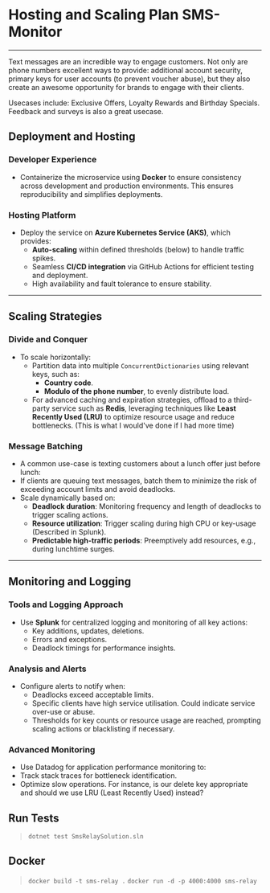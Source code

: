 # Hosting and Scaling Plan SMS-Monitor

---

Text messages are an incredible way to engage customers. Not only are phone numbers excellent ways to provide: additional account security, primary keys for user accounts (to prevent voucher abuse), but they also create an awesome opportunity for brands to engage with their clients.

Usecases include: Exclusive Offers, Loyalty Rewards and Birthday Specials. Feedback and surveys is also a great usecase.

## Deployment and Hosting

### Developer Experience
- Containerize the microservice using **Docker** to ensure consistency across development and production environments. This ensures reproducibility and simplifies deployments.

### Hosting Platform
- Deploy the service on **Azure Kubernetes Service (AKS)**, which provides:
  - **Auto-scaling** within defined thresholds (below) to handle traffic spikes.
  - Seamless **CI/CD integration** via GitHub Actions for efficient testing and deployment.
  - High availability and fault tolerance to ensure stability.

---

## Scaling Strategies 

### Divide and Conquer
- To scale horizontally:
  - Partition data into multiple `ConcurrentDictionaries` using relevant keys, such as:
    - **Country code**.
    - **Modulo of the phone number**, to evenly distribute load.
  - For advanced caching and expiration strategies, offload to a third-party service such as **Redis**, leveraging techniques like **Least Recently Used (LRU)** to optimize resource usage and reduce bottlenecks. (This is what I would've done if I had more time)

### Message Batching
- A common use-case is texting customers about a lunch offer just before lunch:
- If clients are queuing text messages, batch them to minimize the risk of exceeding account limits and avoid deadlocks. 
- Scale dynamically based on:
  - **Deadlock duration**: Monitoring frequency and length of deadlocks to trigger scaling actions.
  - **Resource utilization**: Trigger scaling during high CPU or key-usage (Described in Splunk).
  - **Predictable high-traffic periods**: Preemptively add resources, e.g., during lunchtime surges.

---

## Monitoring and Logging

### Tools and Logging Approach
- Use **Splunk** for centralized logging and monitoring of all key actions:
  - Key additions, updates, deletions.
  - Errors and exceptions.
  - Deadlock timings for performance insights.

### Analysis and Alerts
- Configure alerts to notify when:
  - Deadlocks exceed acceptable limits.
  - Specific clients have high service utilisation. Could indicate service over-use or abuse.
  - Thresholds for key counts or resource usage are reached, prompting scaling actions or blacklisting if necessary.

### Advanced Monitoring
- Use Datadog for application performance monitoring to:
- Track stack traces for bottleneck identification.
- Optimize slow operations. For instance, is our delete key appropriate and should we use LRU (Least Recently Used) instead?


## Run Tests
> `dotnet test SmsRelaySolution.sln`

## Docker
> `docker build -t sms-relay .`
> `docker run -d -p 4000:4000 sms-relay`